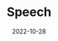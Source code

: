 ---
slug: "speech"
date: "2022-10-28"
title: "Speech"
tm: "28 Oktober 2022"
contact: "James (081318560252), Id Line: jamesmwd22|Davina (081382225360), Id Line: davina__natasha"
---